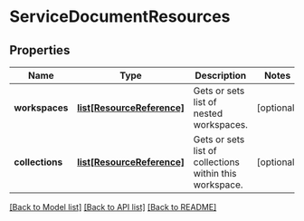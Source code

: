 # ServiceDocumentResources

## Properties
Name | Type | Description | Notes
------------ | ------------- | ------------- | -------------
**workspaces** | [**list[ResourceReference]**](ResourceReference.md) | Gets or sets list of nested workspaces. | [optional] 
**collections** | [**list[ResourceReference]**](ResourceReference.md) | Gets or sets list of collections within this workspace. | [optional] 

[[Back to Model list]](../README.md#documentation-for-models) [[Back to API list]](../README.md#documentation-for-api-endpoints) [[Back to README]](../README.md)


